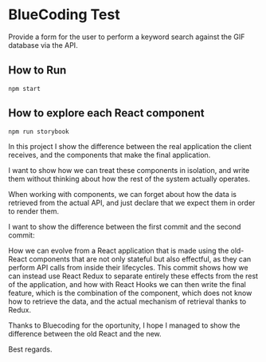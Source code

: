 
# BlueCoding Test

Provide a form for the user to perform a keyword search against the GIF database via the API.

## How to Run

`npm start`

## How to explore each React component 

`npm run storybook`


In this project I show the difference between the real application the client receives, and the components that make the final application.

I want to show how we can treat these components in isolation, and write them without thinking about how the rest of the system actually operates.

When working with components, we can forget about how the data is retrieved from the actual API, and just declare that we expect them in order to render them.

I want to show the difference between the first commit and the second commit:

How we can evolve from a React application that is made using the old-React components that are not only stateful but also effectful, as they can perform API calls from inside their lifecycles. This commit shows how we can instead use React Redux to separate entirely these effects from the rest of the application, and how with React Hooks we can then write the final feature, which is the combination of the component, which does not know how to retrieve the data, and the actual mechanism of retrieval thanks to Redux.


Thanks to Bluecoding for the oportunity, I hope I managed to show the difference between the old React and the new.

Best regards.

